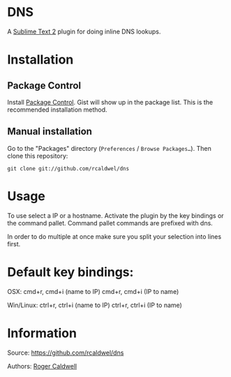 # DNS

A [Sublime Text 2](http://www.sublimetext.com/) plugin for doing inline DNS lookups.

# Installation

## Package Control

Install [Package Control](http://wbond.net/sublime_packages/package_control). Gist will show up in the package list. This is the recommended installation method.

## Manual installation

Go to the "Packages" directory (`Preferences` / `Browse Packages…`). Then clone this repository:

    git clone git://github.com/rcaldwel/dns


# Usage

To use select a IP or a hostname.  Activate the plugin by the key bindings
or the command pallet.  Command pallet commands are prefixed with dns.

In order to do multiple at once make sure you split your selection into lines first.




# Default key bindings:
OSX:
cmd+r, cmd+i (name to IP)
cmd+r, cmd+i (IP to name)

Win/Linux:
ctrl+r, ctrl+i (name to IP)
ctrl+r, ctrl+i (IP to name)



# Information

Source: https://github.com/rcaldwel/dns

Authors: [Roger Caldwell](https://github.com/rcaldwel/)
